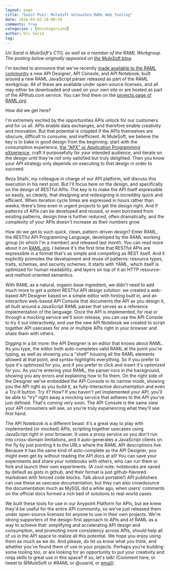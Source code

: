 ```yaml
---
layout: page
title: "Guest Post: MuleSoft Unleashes RAML Web Tooling"
date: 2016-03-03 18:00:58
comments: true
categories : [Uncategorized]
author: Uri Sarid
tag:
---
```


_Uri Sarid is MuleSoft's CTO, as well as a member of the RAML Workgroup.
The posting below originally appeared on [the MuleSoft blog](http://blogs.mulesoft.org/raml-web-tooling-unleashed/)._

I'm excited to announce that we've recently [made available to the RAML community](http://raml.org/projects.html) a new API Designer, API Console, and API Notebook, built around a new RAML JavaScript parser released as part of the RAML workgroup. All of these are available under open-source licenses, and all may either be downloaded and used on your own site or are hosted as part of the APIhub.com service. You can find them on the [projects page of RAML.org](http://raml.org/projects.html).

How did we get here?

I'm extremely excited by the opportunities APIs unlock for our customers and for us all. APIs enable data exchanges, and therefore enable creativity and innovation. But that potential is crippled if the APIs themselves are obscure, difficult to consume, and inefficient. At MuleSoft, we believe the key is to bake in good design from the beginning: start with the consumption experience, [the "APX" or Application Programming eXperience](http://blogs.mulesoft.org/mind-your-apx/), craft it purposefully for your intended audience, and iterate on the design until they're not only satisfied but truly delighted. Then you know your API strategy only depends on executing to that design in order to succeed.

Reza Shafii, my colleague in charge of our API platform, will discuss this execution in his next post. But I'll focus here on the design, and specifically on the design of RESTful APIs. The key is to make the API itself expressible so easily, so cleanly, that designing and redesigning is incredibly quick and efficient. When iteration cycle times are expressed in hours rather than weeks, there's time even in urgent projects to get the design right. And if patterns of APIs can be developed and reused, or even borrowed from existing patterns, design time is further reduced, often dramatically, and the complexity of your APIs doesn't increase as their numbers grow.

How do we get to such quick, clean, pattern-driven design? Enter RAML, the RESTful API Programming Language, developed by the RAML working group (in which I'm a member) and released last month. You can read more about it on [RAML.org](http://raml.org/). I believe it's the first time that RESTful APIs are expressible in a format that's as simple and compelling as REST itself. And it explicitly promotes the development and reuse of patterns: resource types, traits, schemas, and security schemes. It starts with YAML, which itself is optimized for human readability, and layers on top of it an HTTP resource- and method-oriented semantics.

With RAML as a natural, organic base ingredient, we didn't need to add much more to get a potent RESTful API design solution: we created a web-based API Designer based on a simple editor with hinting built in, and an interactive web-based API Console that documents the API as you design it, all built around a JavaScript RAML parser that serves as a reference implementation of the language. Once the API is implemented, for real or through a mocking service we'll soon release, you can use the API Console to try it out interactively, and use the new API Notebook we created to script together API usecases for one or multiple APIs right in your browser and share them with others.

Digging in a bit more: the API Designer is an editor that knows about RAML. As you type, the editor both auto-completes valid RAML at the point you're typing, as well as showing you a "shelf" housing all the RAML elements allowed at that point, and syntax-highlights everything. So if you prefer to type it's optimized for you, and if you prefer to click and insert it's optimized for you. As you're entering your RAML, the parser runs in the background, showing you any errors and explaining how to fix them. On the right side of the Designer we've embedded the API Console in its narrow mode, showing you the API right as you build it, as fully-interactive documentation and even a Try-It button. Try it? How? If you haven't yet implemented your API, you'll be able to "try" right away a mocking service that adheres to the API you've just defined. That's coming very soon. The API Console is the same view your API consumers will see, so you're truly experiencing what they'll see first hand.

The API Notebook is a different beast: it's a great way to play with implemented (or mocked) APIs, scripting together usecases using JavaScript right in your browser. It uses a proxy service so you don't run into cross-domain limitations, and it auto-generates a JavaScript clients on the fly by just pointing it to the URLs where the RAML API descriptions live. Because it has the same kind of auto-complete as the API Designer, you might even get by without reading the API docs at all! You can save your experiments and share your notebooks with others, who can run them or fork and launch their own experiments. (A cool note: notebooks are saved by default as gists in github, and their format is just github-flavored markdown with fenced code blocks. Talk about portable!) API publishers can use these as usecase documentation, but they can also crowdsource the documentation much as MySQL did a while ago, when users' comments on the official docs formed a rich bed of solutions to real-world cases.

We built these tools for use in our Anypoint Platform for APIs, but we knew they'd be useful for the entire API community, so we've just released them under open-source licenses for anyone to use in their own projects. We're strong supporters of the design-first approach to APIs and of RAML as a way to achieve that: simplifying and accelerating API design and consumption, and promoting more consistency across APIs, should help all of us in the API space to realize all this potential. We hope you enjoy using them as much as we do. And please, do let us know what you think, and whether you've found them of use in your projects. Perhaps you're building some tooling too, or are looking for an opportunity to put your creativity and ninja skills to great use in this space? If so, let's talk! (Comment here, or tweet to @MuleSoft or #RAML or @usarid, or [email](mailto:info@raml.org)).
